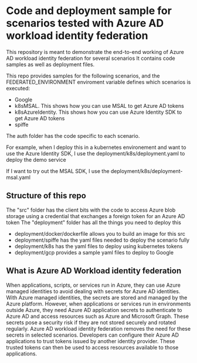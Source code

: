 # Code and deployment sample for scenarios tested with Azure AD workload identity federation
This repository is meant to demonstrate the end-to-end working of Azure AD workload identity federation for several scenarios
It contains code samples as well as deployment files.

This repo provides samples for the following scenarios, and the FEDERATED_ENVIRONMENT enviroment variable defines which scenarios is executed:
- Google
- k8sMSAL. This shows how you can use MSAL to get Azure AD tokens
- k8sAzureIdentity. This shows how you can use Azure Identity SDK to get Azure AD tokens
- spiffe

The auth folder has the code specific to each scenario.

For example, when I deploy this in a kubernetes environement and want to use the Azure Identity SDK, I use the deployment/k8s/deployment.yaml to deploy the demo service

If I want to try out the MSAL SDK, I use the deployment/k8s/deployment-msal.yaml

## Structure of this repo
The "src" folder has the client bits with the code to access Azure blob storage using a credential that exchanges a foreign token for an Azure AD token
The "deployment" folder has all the things you need to deploy this
- deployment/docker/dockerfile allows you to build an image for this src
- deployment/spiffe has the yaml files needed to deploy the scenario fully
- deployment/k8s has the yaml files to deploy using kubernetes tokens
- deployment/gcp provides a sample yaml files to deploy to Google

## What is Azure AD Workload identity federation

When applications, scripts, or services run in Azure, they can use Azure managed identities to avoid dealing with secrets for Azure AD identities. With Azure managed identities, the secrets are stored and managed by the Azure platform.
However, when applications or services run in environments outside Azure, they need Azure AD application secrets to authenticate to Azure AD and access resources such as Azure and Microsoft Graph. These secrets pose a security risk if they are not stored securely and rotated regularly. Azure AD workload identity federation removes the need for these secrets in selected scenarios. Developers can configure their Azure AD applications to trust tokens issued by another identity provider. These trusted tokens can then be used to access resources available to those applications.

